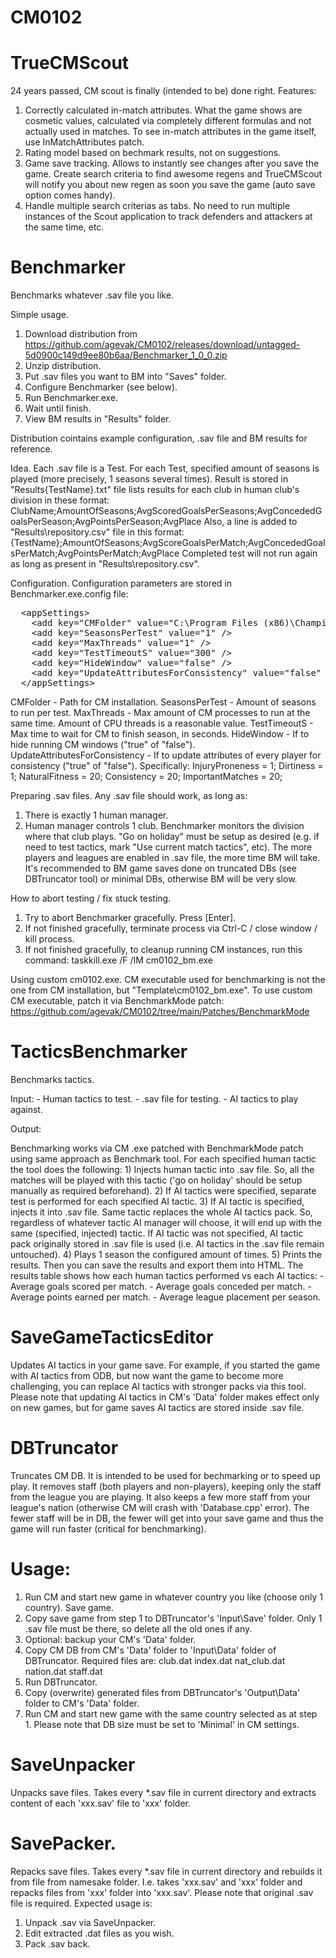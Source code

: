 # CM0102

# TrueCMScout
24 years passed, CM scout is finally (intended to be) done right.
Features:
1) Correctly calculated in-match attributes. What the game shows are cosmetic values, calculated via completely different
	formulas and not actually used in matches.
	To see in-match attributes in the game itself, use InMatchAttributes patch.
2) Rating model based on bechmark results, not on suggestions.
3) Game save tracking. Allows to instantly see changes after you save the game.
	Create search criteria to find awesome regens and TrueCMScout will notify you about new regen as soon you save
	the game (auto save option comes handy).
4) Handle multiple search criterias as tabs. No need to run multiple instances of the Scout application to track defenders
	and attackers at the same time, etc.

# Benchmarker
Benchmarks whatever .sav file you like.

Simple usage.
1) Download distribution from https://github.com/agevak/CM0102/releases/download/untagged-5d0900c149d9ee80b6aa/Benchmarker_1_0_0.zip
2) Unzip distribution.
3) Put .sav files you want to BM into "Saves" folder.
4) Configure Benchmarker (see below).
5) Run Benchmarker.exe.
6) Wait until finish.
7) View BM results in "Results" folder.

Distribution cointains example configuration, .sav file and BM results for reference.

Idea.
Each .sav file is a Test. For each Test, specified amount of seasons is played (more precisely, 1 seasons several times).
Result is stored in "Results\{TestName}.txt" file lists results for each club in human club's division in these format:
ClubName;AmountOfSeasons;AvgScoredGoalsPerSeasons;AvgConcededGoalsPerSeason;AvgPointsPerSeason;AvgPlace
Also, a line is added to "Results\repository.csv" file in this format:
{TestName};AmountOfSeasons;AvgScoreGoalsPerMatch;AvgConcededGoalsPerMatch;AvgPointsPerMatch;AvgPlace
Completed test will not run again as long as present in "Results\repository.csv".

Configuration.
Configuration parameters are stored in Benchmarker.exe.config file:
<pre>
  &lt;appSettings&gt;
    &lt;add key=&quot;CMFolder&quot; value=&quot;C:\Program Files (x86)\Championship Manager 01-02&quot; /&gt;
    &lt;add key=&quot;SeasonsPerTest&quot; value=&quot;1&quot; /&gt;
    &lt;add key=&quot;MaxThreads&quot; value=&quot;1&quot; /&gt;
    &lt;add key=&quot;TestTimeoutS&quot; value=&quot;300&quot; /&gt;
    &lt;add key=&quot;HideWindow&quot; value=&quot;false&quot; /&gt;
    &lt;add key=&quot;UpdateAttributesForConsistency&quot; value=&quot;false&quot; /&gt;
  &lt;/appSettings&gt;
</pre>
CMFolder - Path for CM installation.
SeasonsPerTest - Amount of seasons to run per test.
MaxThreads - Max amount of CM processes to run at the same time. Amount of CPU threads is a reasonable value.
TestTimeoutS - Max time to wait for CM to finish season, in seconds.
HideWindow - If to hide running CM windows ("true" of "false").
UpdateAttributesForConsistency - If to update attributes of every player for consistency ("true" of "false"). Specifically:
	InjuryProneness = 1;
	Dirtiness = 1;
	NaturalFitness = 20;
	Consistency = 20;
	ImportantMatches = 20;

Preparing .sav files.
Any .sav file should work, as long as:
1) There is exactly 1 human manager.
2) Human manager controls 1 club. Benchmarker monitors the division where that club plays.
"Go on holiday" must be setup as desired (e.g. if need to test tactics, mark "Use current match tactics", etc).
The more players and leagues are enabled in .sav file, the more time BM will take.
It's recommended to BM game saves done on truncated DBs (see DBTruncator tool) or minimal DBs, otherwise BM will be very slow.

How to abort testing / fix stuck testing.
1) Try to abort Benchmarker gracefully. Press [Enter].
2) If not finished gracefully, terminate process via Ctrl-C / close window / kill process.
3) If not finished gracefully, to cleanup running CM instances, run this command:
	taskkill.exe /F /IM cm0102_bm.exe

Using custom cm0102.exe.
CM executable used for benchmarking is not the one from CM installation, but "Template\cm0102_bm.exe".
To use custom CM executable, patch it via BenchmarkMode patch: https://github.com/agevak/CM0102/tree/main/Patches/BenchmarkMode

# TacticsBenchmarker
Benchmarks tactics.

Input:
	- Human tactics to test.
	- .sav file for testing.
	- AI tactics to play against.

Output:

Benchmarking works via CM .exe patched with BenchmarkMode patch using same approach as Benchmark tool.
For each specified human tactic the tool does the following:
	1) Injects human tactic into .sav file. So, all the matches will be played with this tactic ('go on holiday' should be setup
	manually as required beforehand).
	2) If AI tactics were specified, separate test is performed for each specified AI tactic.
	3) If AI tactic is specified, injects it into .sav file. Same tactic replaces the whole AI tactics pack. So, regardless
	of whatever tactic AI manager will choose, it will end up with the same (specified, injected) tactic.
	If AI tactic was not specified, AI tactic pack originally stored in .sav file is used (i.e. AI tactics in the .sav file
	remain untouched).
	4) Plays 1 season the configured amount of times.
	5) Prints the results.
Then you can save the results and export them into HTML.
The results table shows how each human tactics performed vs each AI tactics:
	- Average goals scored per match.
	- Average goals conceded per match.
	- Average points earned per match.
	- Average league placement per season.

# SaveGameTacticsEditor
Updates AI tactics in your game save. For example, if you started the game with AI tactics from ODB, but now want the game to become
more challenging, you can replace AI tactics with stronger packs via this tool.
Please note that updating AI tactics in CM's 'Data' folder makes effect only on new games, but for game saves AI tactics are stored
inside .sav file.

# DBTruncator
Truncates CM DB.
It is intended to be used for bechmarking or to speed up play.
It removes staff (both players and non-players), keeping only the staff from the league you are playing. It also keeps a few more staff
from your league's nation (otherwise CM will crash with 'Database.cpp' error).
The fewer staff will be in DB, the fewer will get into your save game and thus the game will run faster (critical for benchmarking).

# Usage:
1) Run CM and start new game in whatever country you like (choose only 1 country). Save game.
2) Copy save game from step 1 to DBTruncator's 'Input\Save' folder. Only 1 .sav file must be there, so delete all the old ones if any.
3) Optional: backup your CM's 'Data' folder.
4) Copy CM DB from CM's 'Data' folder to 'Input\Data' folder of DBTruncator. Required files are:
	club.dat
	index.dat
	nat_club.dat
	nation.dat
	staff.dat
5) Run DBTruncator.
6) Copy (overwrite) generated files from DBTruncator's 'Output\Data' folder to CM's 'Data' folder.
7) Run CM and start new game with the same country selected as at step 1. Please note that DB size must be set to 'Minimal' in CM settings.

# SaveUnpacker
Unpacks save files. Takes every *.sav file in current directory and extracts content of each 'xxx.sav' file to 'xxx' folder.

# SavePacker.
Repacks save files. Takes every *.sav file in current directory and rebuilds it from file from namesake folder.
I.e. takes 'xxx.sav' and 'xxx' folder and repacks files from 'xxx' folder into 'xxx.sav'. Please note that original .sav file is required.
Expected usage is:
1) Unpack .sav via SaveUnpacker.
2) Edit extracted .dat files as you wish.
3) Pack .sav back.
